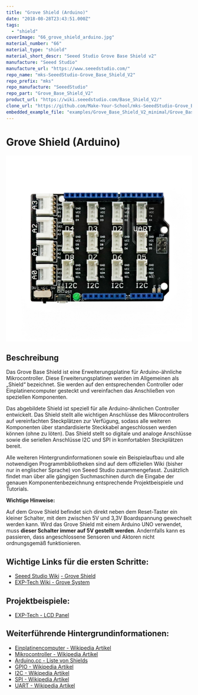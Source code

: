 ```yaml
---
title: "Grove Shield (Arduino)"
date: "2018-08-28T23:43:51.000Z"
tags: 
  - "shield"
coverImage: "66_grove_shield_arduino.jpg"
material_number: "66"
material_type: "shield"
material_short_descr: "Seeed Studio Grove Base Shield v2"
manufacture: "Seeed Studio"
manufacture_url: "https://www.seeedstudio.com/"
repo_name: "mks-SeeedStudio-Grove_Base_Shield_V2"
repo_prefix: "mks"
repo_manufacture: "SeeedStudio"
repo_part: "Grove_Base_Shield_V2"
product_url: "https://wiki.seeedstudio.com/Base_Shield_V2/"
clone_url: "https://github.com/Make-Your-School/mks-SeeedStudio-Grove_Base_Shield_V2.git"
embedded_example_file: "examples/Grove_Base_Shield_V2_minimal/Grove_Base_Shield_V2_minimal.ino"
---
```



# Grove Shield (Arduino)

![Grove Shield (Arduino)](./66_grove_shield_arduino.jpg)

## Beschreibung
Das Grove Base Shield ist eine Erweiterungsplatine für Arduino-ähnliche Mikrocontroller. Diese Erweiterungsplatinen werden im Allgemeinen als „Shield“ bezeichnet. Sie werden auf den entsprechenden Controller oder Einplatinencomputer gesteckt und vereinfachen das Anschließen von speziellen Komponenten.

Das abgebildete Shield ist speziell für alle Arduino-ähnlichen Controller entwickelt. Das Shield stellt alle wichtigen Anschlüsse des Mikrocontrollers auf vereinfachten Steckplätzen zur Verfügung, sodass alle weiteren Komponenten über standardisierte Steckkabel angeschlossen werden können (ohne zu löten). Das Shield stellt so digitale und analoge Anschlüsse sowie die seriellen Anschlüsse I2C und SPI in komfortablen Steckplätzen bereit.

Alle weiteren Hintergrundinformationen sowie ein Beispielaufbau und alle notwendigen Programmbibliotheken sind auf dem offiziellen Wiki (bisher nur in englischer Sprache) von Seeed Studio zusammengefasst. Zusätzlich findet man über alle gängigen Suchmaschinen durch die Eingabe der genauen Komponentenbezeichnung entsprechende Projektbeispiele und Tutorials.

**Wichtige Hinweise:**

Auf dem Grove Shield befindet sich direkt neben dem Reset-Taster ein kleiner Schalter, mit dem zwischen 5V und 3,3V Boardspannung gewechselt werden kann. Wird das Grove Shield mit einem Arduino UNO verwendet, muss **dieser Schalter immer auf 5V gestellt werden**. Andernfalls kann es passieren, dass angeschlossene Sensoren und Aktoren nicht ordnungsgemäß funktionieren.

 



<!-- infolist -->

## Wichtige Links für die ersten Schritte:

- [Seeed Studio Wiki](http://wiki.seeedstudio.com/Base_Shield_V2/) [- Grove Shield](http://wiki.seeedstudio.com/Base_Shield_V2/)
- [EXP-Tech Wiki - Grove System](https://www.exp-tech.de/seeed-grove-wiki)

## Projektbeispiele:

- [EXP-Tech - LCD Panel](https://www.exp-tech.de/blog/seeed-studio-grove-lcd-projekt)

## Weiterführende Hintergrundinformationen:

- [Einplatinencomputer - Wikipedia Artikel](https://de.wikipedia.org/wiki/Einplatinencomputer)
- [Mikrocontroller - Wikipedia Artikel](https://de.wikipedia.org/wiki/Mikrocontroller)
- [Arduino.cc - Liste von Shields](http://playground.arduino.cc/Main/SimilarBoards#goShie)
- [GPIO - Wikipedia Artikel](https://de.wikipedia.org/wiki/Allzweckeingabe/-ausgabe)
- [I2C - Wikipedia Artikel](https://de.wikipedia.org/wiki/I%C2%B2C)
- [SPI - Wikipedia Artikel](https://de.wikipedia.org/wiki/Serial_Peripheral_Interface)
- [UART - Wikipedia Artikel](https://de.wikipedia.org/wiki/Universal_Asynchronous_Receiver_Transmitter)

